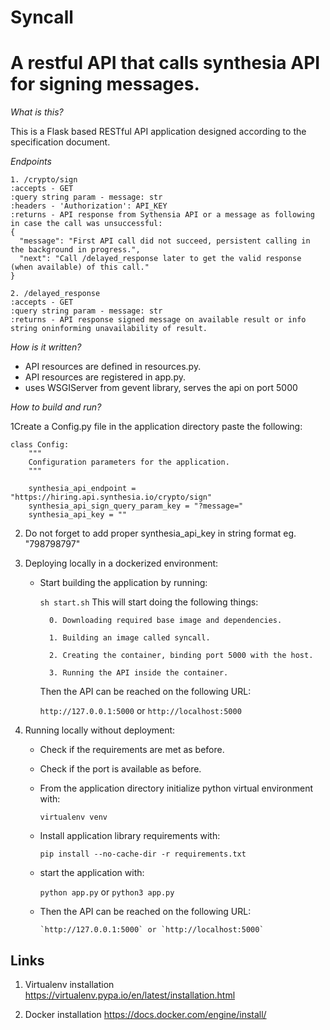 
# Syncall

# A restful API that calls synthesia API for signing messages.

_What is this?_

This is a Flask based RESTful API application designed according to the specification document.

_Endpoints_

```
1. /crypto/sign
:accepts - GET
:query string param - message: str
:headers - 'Authorization': API_KEY
:returns - API response from Sythensia API or a message as following in case the call was unsuccessful:
{
  "message": "First API call did not succeed, persistent calling in the background in progress.",
  "next": "Call /delayed_response later to get the valid response (when available) of this call."
}

2. /delayed_response
:accepts - GET
:query string param - message: str
:returns - API response signed message on available result or info string oninforming unavailability of result.

```

_How is it written?_
* API resources are defined in resources.py.
* API resources are registered in app.py.
* uses WSGIServer from gevent library, serves the api on port 5000

_How to build and run?_

1Create a Config.py file in the application directory paste the following:
```
class Config:
    """
    Configuration parameters for the application.
    """

    synthesia_api_endpoint = "https://hiring.api.synthesia.io/crypto/sign"
    synthesia_api_sign_query_param_key = "?message="
    synthesia_api_key = ""

```

2. Do not forget to add proper synthesia_api_key in string format eg. "798798797"


3. Deploying locally in a dockerized environment:
    - Start building the application by running:
         
         `sh start.sh`
          This will start doing the following things:
            
            0. Downloading required base image and dependencies.
            
            1. Building an image called syncall.
            
            2. Creating the container, binding port 5000 with the host.
            
            3. Running the API inside the container.
      
      Then the API can be reached on the following URL:
      
         `http://127.0.0.1:5000` or `http://localhost:5000`
   

4. Running locally without deployment:
   - Check if the requirements are met as before.
   - Check if the port is available as before.
   - From the application directory initialize python virtual environment with:
      
      `virtualenv venv`
   - Install application library requirements with:
      
      `pip install --no-cache-dir -r requirements.txt`
   - start the application with:
      
      `python app.py`  or `python3 app.py`
     
   - Then the API can be reached on the following URL:
      
         `http://127.0.0.1:5000` or `http://localhost:5000`
   

## Links
1. Virtualenv installation
https://virtualenv.pypa.io/en/latest/installation.html
   
2. Docker installation
https://docs.docker.com/engine/install/

